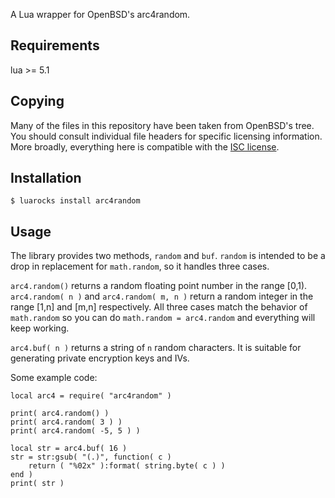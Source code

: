 A Lua wrapper for OpenBSD's arc4random.


Requirements
------------

lua >= 5.1


Copying
-------

Many of the files in this repository have been taken from OpenBSD's
tree. You should consult individual file headers for specific licensing
information. More broadly, everything here is compatible with the [ISC
license][ISC].

[ISC]: http://en.wikipedia.org/wiki/ISC_license


Installation
------------

	$ luarocks install arc4random


Usage
-----

The library provides two methods, `random` and `buf`. `random` is
intended to be a drop in replacement for `math.random`, so it handles
three cases.

`arc4.random()` returns a random floating point number in the range
[0,1). `arc4.random( n )` and `arc4.random( m, n )` return a random
integer in the range [1,n] and [m,n] respectively. All three cases match
the behavior of `math.random` so you can do `math.random = arc4.random`
and everything will keep working.

`arc4.buf( n )` returns a string of `n` random characters. It is
suitable for generating private encryption keys and IVs.

Some example code:

	local arc4 = require( "arc4random" )
	
	print( arc4.random() )
	print( arc4.random( 3 ) )
	print( arc4.random( -5, 5 ) )
	
	local str = arc4.buf( 16 )
	str = str:gsub( "(.)", function( c )
		return ( "%02x" ):format( string.byte( c ) )
	end )
	print( str )
